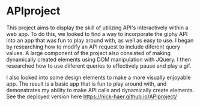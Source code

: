 # APIproject
This project aims to display the skill of utilizing API's interactively within a web app. To do this, we looked to find a way to incorporate the giphy API into an app that was fun to play around with, as well as easy to use. I began by researching how to modify an API request to include diferent query values. A large component of the project also consisted of making dynamically created elements using DOM manipulation with JQuery. I then researched how to use diiferent queries to effectively pause and play a gif. 

I also looked into some design elements to make a more visually enjoyable app. The result is a basic app that is fun to play around with, and demonstrates my ability to make API calls and dynamically create elements. See the deployed version here  https://nick-haer.github.io/APIproject/
